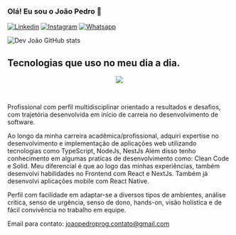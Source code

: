 ### Olá! Eu sou o João Pedro 👋

[![Linkedin](https://img.shields.io/badge/LinkedIn-0077B5?style=for-the-badge&logo=linkedin&logoColor=white)](https://www.linkedin.com/in/joao-peu-deevv/)
[![Instagram](https://img.shields.io/badge/Instagram-E4405F?style=for-the-badge&logo=instagram&logoColor=white)](https://www.instagram.com/ribeiiro.joaoo/)
[![Whatsapp](https://img.shields.io/badge/WhatsApp-25D366?style=for-the-badge&logo=whatsapp&logoColor=white)](https://api.whatsapp.com/send?phone=5511961717327)


![Dev João GitHub stats](https://github-readme-stats.vercel.app/api?username=DevJoaoPeu&show_icons=true&theme=dracula)

## Tecnologias que uso no meu dia a dia.

<p align="center">
  <a href="https://skillicons.dev">
    <img src="https://skillicons.dev/icons?i=git,docker,nodejs,typescript,nestjs,express,aws,python,postgres,mongodb" />
  </a>
</p> <br/>

Profissional com perfil multidisciplinar orientado a resultados e desafios, com trajetória desenvolvida em início de carreia no desenvolvimento de software.

Ao longo da minha carreira acadêmica/profissional, adquiri expertise no desenvolvimento e implementação de aplicações web utilizando tecnologias como TypeScript, NodeJs, NestJs Além disso tenho conhecimento em algumas praticas de desenvolvimento como: Clean Code e Solid. Meu diferencial é que ao logo das minhas experiências, também desenvolvi habilidades no Frontend com React e NextJs. Também já desenvolvi aplicações mobile com React Native.

Perfil com facilidade em adaptar-se a diversos tipos de ambientes, análise crítica, senso de urgência, senso de dono, hands-on, visão holística e de fácil convivência no trabalho em equipe.
<br/>

Email para contato: joaopedroprog.contato@gmail.com
